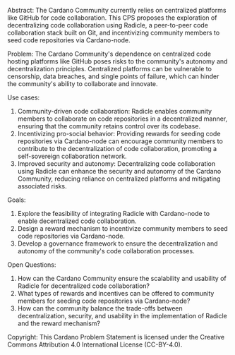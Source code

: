 
Abstract:
The Cardano Community currently relies on centralized platforms like GitHub for code collaboration. This CPS proposes the exploration of decentralizing code collaboration using Radicle, a peer-to-peer code collaboration stack built on Git, and incentivizing community members to seed code repositories via Cardano-node.

Problem:
The Cardano Community's dependence on centralized code hosting platforms like GitHub poses risks to the community's autonomy and decentralization principles. Centralized platforms can be vulnerable to censorship, data breaches, and single points of failure, which can hinder the community's ability to collaborate and innovate.

Use cases:
1. Community-driven code collaboration: Radicle enables community members to collaborate on code repositories in a decentralized manner, ensuring that the community retains control over its codebase.
2. Incentivizing pro-social behavior: Providing rewards for seeding code repositories via Cardano-node can encourage community members to contribute to the decentralization of code collaboration, promoting a self-sovereign collaboration network.
3. Improved security and autonomy: Decentralizing code collaboration using Radicle can enhance the security and autonomy of the Cardano Community, reducing reliance on centralized platforms and mitigating associated risks.

Goals:
1. Explore the feasibility of integrating Radicle with Cardano-node to enable decentralized code collaboration.
2. Design a reward mechanism to incentivize community members to seed code repositories via Cardano-node.
3. Develop a governance framework to ensure the decentralization and autonomy of the community's code collaboration processes.

Open Questions:
1. How can the Cardano Community ensure the scalability and usability of Radicle for decentralized code collaboration?
2. What types of rewards and incentives can be offered to community members for seeding code repositories via Cardano-node?
3. How can the community balance the trade-offs between decentralization, security, and usability in the implementation of Radicle and the reward mechanism?

Copyright:
This Cardano Problem Statement is licensed under the Creative Commons Attribution 4.0 International License (CC-BY-4.0).
